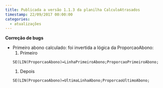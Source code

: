 ```yaml
---
title: Publicada a versão 1.1.3 da planilha CalculoAtrasados
timestamp: 22/09/2017 00:00:00
categories:
  - atualizações
---
```


**Correção de bugs**
* Primeiro abono calculado: foi invertida a lógica da ProporcaoAbono:  
  1. Primeiro
    ~~~
    SE(LIN(ProporcaoAbono)=LinhaPrimeiroAbono;ProporcaoPrimeiroAbono;
    ~~~
  1. Depois
    ~~~
    SE(LIN(ProporcaoAbono)=UltimaLinhaAbono;ProporcaoUltimoAbono;
    ~~~